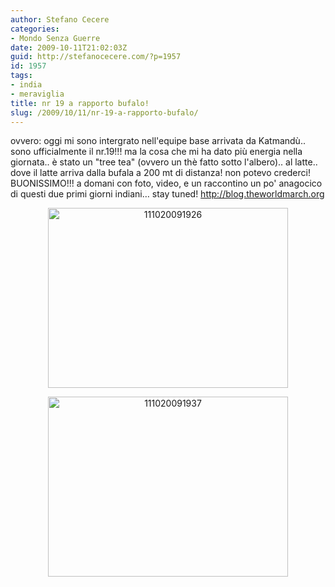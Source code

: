 ```yaml
---
author: Stefano Cecere
categories:
- Mondo Senza Guerre
date: 2009-10-11T21:02:03Z
guid: http://stefanocecere.com/?p=1957
id: 1957
tags:
- india
- meraviglia
title: nr 19 a rapporto bufalo!
slug: /2009/10/11/nr-19-a-rapporto-bufalo/
---
```


ovvero: oggi mi sono intergrato nell'equipe base arrivata da Katmandù.. sono ufficialmente il nr.19!!! ma la cosa che mi ha dato più energia nella giornata.. è stato un "tree tea" (ovvero un thè fatto sotto l'albero).. al latte.. dove il latte arriva dalla bufala a 200 mt di distanza! non potevo crederci! BUONISSIMO!!! a domani con foto, video, e un raccontino un po' anagocico di questi due primi giorni indiani… stay tuned! <http://blog.theworldmarch.org>

<p style="text-align: center">
  <img class="size-full wp-image-1955 aligncenter" title="111020091926" src="http://stefanocecere.com/wp-content/uploads/sites/3/2009/10/111020091926.jpg" alt="111020091926" width="384" height="288" srcset="http://stefanocecere.com/wp-content/uploads/sites/3/2009/10/111020091926.jpg 640w, http://stefanocecere.com/wp-content/uploads/sites/3/2009/10/111020091926-300x225.jpg 300w" sizes="(max-width: 384px) 100vw, 384px" />
</p>

<p style="text-align: center">
  <p style="text-align: center">
    <img class="size-full wp-image-1956 aligncenter" title="111020091937" src="http://stefanocecere.com/wp-content/uploads/sites/3/2009/10/111020091937.jpg" alt="111020091937" width="384" height="288" srcset="http://stefanocecere.com/wp-content/uploads/sites/3/2009/10/111020091937.jpg 640w, http://stefanocecere.com/wp-content/uploads/sites/3/2009/10/111020091937-300x225.jpg 300w" sizes="(max-width: 384px) 100vw, 384px" />
  </p>